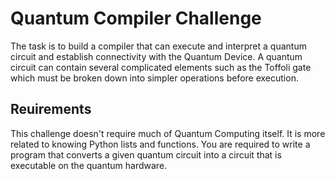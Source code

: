 # Quantum Compiler Challenge

The task is to build a compiler that can execute and interpret a quantum circuit and establish connectivity with the Quantum Device. A quantum circuit can contain several complicated elements such as the Toffoli gate which must be broken down into simpler operations before execution.

## Reuirements

This challenge doesn't require much of Quantum Computing itself. It is more related to knowing Python lists and functions. You are required to write a program that converts a given quantum circuit into a circuit that is executable on the quantum hardware.
